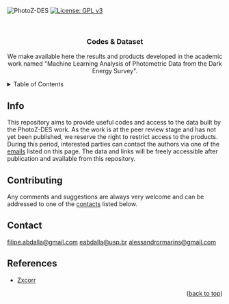 ![PhotoZ-DES](/logo.png)
[![License: GPL v3](https://img.shields.io/badge/License-GPLv3-blue.svg)](https://www.gnu.org/licenses/gpl-3.0)
<a name="readme-top"></a>


<!-- PROJECT LOGO -->
<br />
<div align="center">
  <h3 align="center">Codes & Dataset</h3>

<p align="center">
We make available here the results and products developed in the academic work named "Machine Learning Analysis of Photometric Data from the Dark Energy Survey". 
  </p>
</div>



<!-- TABLE OF CONTENTS -->
<details>
  <summary>Table of Contents</summary>
  <ol>
    <li><a href="#info">Info</a>
    <li><a href="#contributing">Contributing</a></li>
    <li><a href="#contact">Contact</a></li>
    <li><a href="#references">References</a></li>
  </ol>
</details>



<!-- ABOUT THE PROJECT -->
## Info
This repository aims to provide useful codes and access to the data built by the PhotoZ-DES work. As the work is at the peer review stage and has not yet been published, we reserve the right to restrict access to the products. During this period, interested parties can contact the authors via one of the <a href="#contact">emails</a> listed on this page. The data and links will be freely accessible after publication and available from this repository.

## Contributing
Any comments and suggestions are always very welcome and can be addressed to one of the <a href="#contact">contacts</a> listed below.

## Contact
filipe.abdalla@gmail.com
eabdalla@usp.br
alessandrormarins@gmail.com

<!-- ACKNOWLEDGMENTS -->
## References

* [Zxcorr](https://github.com/zxcorr)

<p align="right">(<a href="#readme-top">back to top</a>)</p>
